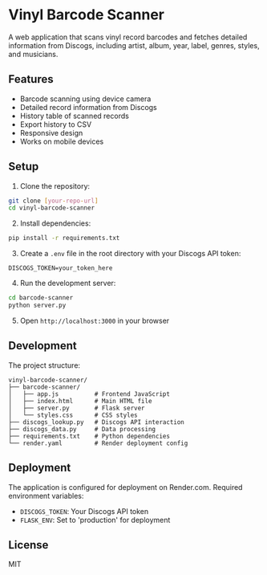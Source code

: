# Vinyl Barcode Scanner

A web application that scans vinyl record barcodes and fetches detailed information from Discogs, including artist, album, year, label, genres, styles, and musicians.

## Features

- Barcode scanning using device camera
- Detailed record information from Discogs
- History table of scanned records
- Export history to CSV
- Responsive design
- Works on mobile devices

## Setup

1. Clone the repository:
```bash
git clone [your-repo-url]
cd vinyl-barcode-scanner
```

2. Install dependencies:
```bash
pip install -r requirements.txt
```

3. Create a `.env` file in the root directory with your Discogs API token:
```
DISCOGS_TOKEN=your_token_here
```

4. Run the development server:
```bash
cd barcode-scanner
python server.py
```

5. Open `http://localhost:3000` in your browser

## Development

The project structure:
```
vinyl-barcode-scanner/
├── barcode-scanner/
│   ├── app.js          # Frontend JavaScript
│   ├── index.html      # Main HTML file
│   ├── server.py       # Flask server
│   └── styles.css      # CSS styles
├── discogs_lookup.py   # Discogs API interaction
├── discogs_data.py     # Data processing
├── requirements.txt    # Python dependencies
└── render.yaml         # Render deployment config
```

## Deployment

The application is configured for deployment on Render.com. Required environment variables:
- `DISCOGS_TOKEN`: Your Discogs API token
- `FLASK_ENV`: Set to 'production' for deployment

## License

MIT 
